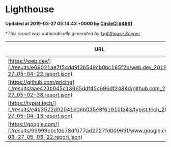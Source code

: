 
# Lighthouse

**Updated at 2019-03-27 05:14:43 +0000 by [CircleCI #4861](https://circleci.com/gh/ItinerisLtd/lighthouse-keeper-example/4861)**

**This report was automatically generated by [Lighthouse Keeper](https://github.com/itinerisltd/lighthouse-keeper)*

| URL | Performance | Accessibility | Best Practices | SEO | PWA | Updated At |
| --- | --- | --- | --- | --- | --- | --- |
| [https://web.dev/](./results/e09021ae7f54dd9f3b549cb0bc165f2b/web.dev_2019-03-27_05-04-22.report.json) | 0.97 | 0.93 | 1 | 0.96 | 1 | 2019-03-27T05:04:22.497Z |
| [https://github.com/pricing](./results/aae423b045c13965ddf45c696df2484d/github.com_2019-03-27_05-02-38.report.json) | 0.51 | 0.89 | 0.93 | 0.9 | 0.58 | 2019-03-27T05:02:38.506Z |
| [https://typist.tech/](./results/e463522d02041e06b035e8f61910fd43/typist.tech_2019-03-27_05-04-13.report.json) | 1 |  |  |  |  | 2019-03-27T05:04:13.468Z |
| [https://google.com/](./results/99999ebcfdb78df077ad2727fd00969f/www.google.com_2019-03-27_05-03-22.report.json) | 0.96 | 0.71 | 0.93 | 0.82 | 0.58 | 2019-03-27T05:03:22.300Z |
